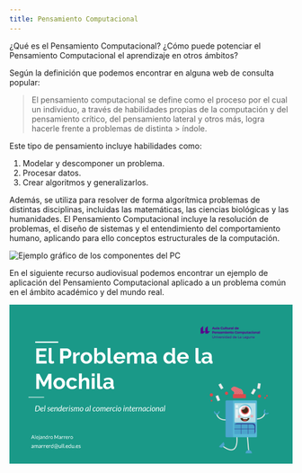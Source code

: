 ```yaml
---
title: Pensamiento Computacional
---
```


¿Qué es el Pensamiento Computacional? ¿Cómo puede potenciar el Pensamiento Computacional el aprendizaje en otros ámbitos?

Según la definición que podemos encontrar en alguna web de consulta popular:

> El pensamiento computacional se define como el proceso por el cual un individuo, a través de habilidades propias de la 
> computación y del pensamiento crítico, del pensamiento lateral y otros más, logra hacerle frente a problemas de distinta > índole. 

Este tipo de pensamiento incluye habilidades como:

1. Modelar y descomponer un problema.
2. Procesar datos.
3. Crear algoritmos y generalizarlos.

Además, se utiliza para resolver de forma algorítmica problemas de distintas disciplinas, incluidas las matemáticas, las ciencias biológicas y las humanidades. El Pensamiento Computacional incluye la resolución de problemas, el diseño de sistemas y el entendimiento del comportamiento humano, aplicando para ello conceptos estructurales de la computación.

![Ejemplo gráfico de los componentes del PC](https://bam.files.bbci.co.uk/bam/live/content/zg6bgk7/large)

En el siguiente recurso audiovisual podemos encontrar un ejemplo de aplicación del Pensamiento Computacional aplicado a un problema común en el ámbito académico y del mundo real.

[![Enlace al recurso audiovisual](assets/img/cover.png)](https://www.youtube.com/watch?v=XCTonEaKfak&t=60s)
